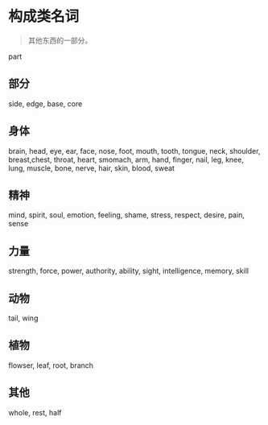 # 构成类名词
> 其他东西的一部分。

part

## 部分
side, edge, base, core

## 身体
brain, head, eye, ear, face, nose, foot, mouth, tooth, tongue, 
neck, shoulder, breast,chest, throat, 
heart, 
smomach, arm, hand, finger, 
nail, leg, knee, 
lung, muscle,
bone, nerve, hair, skin,
blood, sweat

## 精神
mind, spirit, soul, emotion,
feeling, shame, stress, respect, desire, pain, sense

## 力量
strength, force,
power, authority,
ability, sight, intelligence, memory, skill

## 动物
tail, wing

## 植物
flowser, leaf, root, branch

## 其他
whole, rest, half